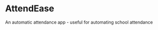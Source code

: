 # AttendEase
An automatic attendance app - useful for automating school attendance

<in development>
